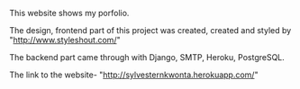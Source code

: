 This website shows my porfolio. 


The design, frontend part of this project was created, created and styled by "http://www.styleshout.com/"


The backend part came through with Django, SMTP, Heroku, PostgreSQL.


The link to the website- "http://sylvesternkwonta.herokuapp.com/"


